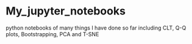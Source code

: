 # My_jupyter_notebooks
python notebooks of many things I have done so far including CLT, Q-Q plots, Bootstrapping, PCA and T-SNE
